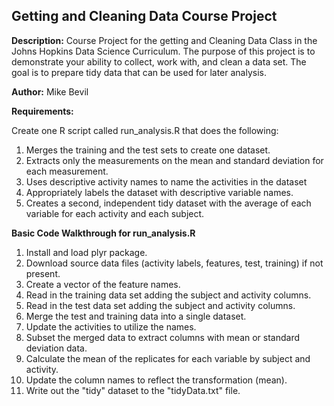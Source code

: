 Getting and Cleaning Data Course Project
----------------------------------------

**Description:** Course Project for the getting and Cleaning Data Class in the Johns Hopkins Data Science Curriculum. The purpose of this project is to demonstrate your ability to collect, work with, and clean a data set. The goal is to prepare tidy data that can be used for later analysis.

**Author:** Mike Bevil

**Requirements:** 

Create one R script called run_analysis.R that does the following: 

  1. Merges the training and the test sets to create one dataset. 
  2.  Extracts only the measurements on the mean and standard deviation for each measurement. 
  3.  Uses descriptive activity names to name the activities in the dataset 
  4.  Appropriately labels the dataset with descriptive variable names. 
  5. Creates a second, independent tidy dataset with the average of each variable for each activity and each subject.


**Basic Code Walkthrough for run_analysis.R**

1. Install and load plyr package.
2. Download source data files (activity labels, features, test, training) if not present.
3. Create a vector of the feature names.
4. Read in the training data set adding the subject and activity columns.
5. Read in the test data set adding the subject and activity columns.
6. Merge the test and training data into a single dataset.
7. Update the activities to utilize the names.
8. Subset the merged data to extract columns with mean or standard deviation data.
9. Calculate the mean of the replicates for each variable by subject and activity.
10. Update the column names to reflect the transformation (mean).
11. Write out the "tidy" dataset to the "tidyData.txt" file.
